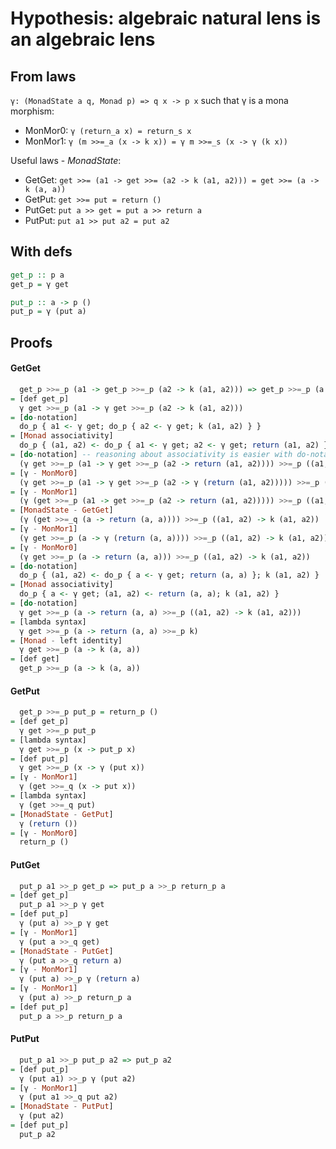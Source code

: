 # Hypothesis: algebraic natural lens is an algebraic lens

## From laws

`γ: (MonadState a q, Monad p) => q x -> p x` such that γ is a mona morphism:
* MonMor0: `γ (return_a x) = return_s x`
* MonMor1: `γ (m >>=_a (x -> k x)) = γ m >>=_s (x -> γ (k x))`

Useful laws - *MonadState*:
* GetGet: `get >>= (a1 -> get >>= (a2 -> k (a1, a2))) = get >>= (a -> k (a, a))`
* GetPut: `get >>= put = return ()`
* PutGet: `put a >> get = put a >> return a`
* PutPut: `put a1 >> put a2 = put a2`

## With defs

```haskell
get_p :: p a
get_p = γ get

put_p :: a -> p ()
put_p = γ (put a)
```

## Proofs

#### GetGet

```haskell
  get_p >>=_p (a1 -> get_p >>=_p (a2 -> k (a1, a2))) => get_p >>=_p (a -> k (a, a))
= [def get_p]
  γ get >>=_p (a1 -> γ get >>=_p (a2 -> k (a1, a2)))
= [do-notation]
  do_p { a1 <- γ get; do_p { a2 <- γ get; k (a1, a2) } }
= [Monad associativity]
  do_p { (a1, a2) <- do_p { a1 <- γ get; a2 <- γ get; return (a1, a2) } k (a1, a2) }
= [do-notation] -- reasoning about associativity is easier with do-notation
  (γ get >>=_p (a1 -> γ get >>=_p (a2 -> return (a1, a2)))) >>=_p ((a1, a2) -> k (a1, a2))
= [γ - MonMor0]
  (γ get >>=_p (a1 -> γ get >>=_p (a2 -> γ (return (a1, a2))))) >>=_p ((a1, a2) -> k (a1, a2))
= [γ - MonMor1]
  (γ (get >>=_p (a1 -> get >>=_p (a2 -> return (a1, a2))))) >>=_p ((a1, a2) -> k (a1, a2))
= [MonadState - GetGet]
  (γ (get >>=_q (a -> return (a, a)))) >>=_p ((a1, a2) -> k (a1, a2))
= [γ - MonMor1]
  (γ get >>=_p (a -> γ (return (a, a)))) >>=_p ((a1, a2) -> k (a1, a2))
= [γ - MonMor0]
  (γ get >>=_p (a -> return (a, a))) >>=_p ((a1, a2) -> k (a1, a2))
= [do-notation]
  do_p { (a1, a2) <- do_p { a <- γ get; return (a, a) }; k (a1, a2) }
= [Monad associativity]
  do_p { a <- γ get; (a1, a2) <- return (a, a); k (a1, a2) }
= [do-notation]
  γ get >>=_p (a -> return (a, a) >>=_p ((a1, a2) -> k (a1, a2)))
= [lambda syntax]
  γ get >>=_p (a -> return (a, a) >>=_p k)
= [Monad - left identity]
  γ get >>=_p (a -> k (a, a))
= [def get]
  get_p >>=_p (a -> k (a, a))
```

#### GetPut

```haskell
  get_p >>=_p put_p = return_p ()
= [def get_p]
  γ get >>=_p put_p
= [lambda syntax]
  γ get >>=_p (x -> put_p x)
= [def put_p]
  γ get >>=_p (x -> γ (put x))
= [γ - MonMor1]
  γ (get >>=_q (x -> put x))
= [lambda syntax]
  γ (get >>=_q put)
= [MonadState - GetPut]
  γ (return ())
= [γ - MonMor0]
  return_p ()
```

#### PutGet

```haskell
  put_p a1 >>_p get_p => put_p a >>_p return_p a
= [def get_p]
  put_p a1 >>_p γ get
= [def put_p]
  γ (put a) >>_p γ get
= [γ - MonMor1]
  γ (put a >>_q get)
= [MonadState - PutGet]
  γ (put a >>_q return a)
= [γ - MonMor1]
  γ (put a) >>_p γ (return a)
= [γ - MonMor1]
  γ (put a) >>_p return_p a
= [def put_p]
  put_p a >>_p return_p a
```

#### PutPut

```haskell
  put_p a1 >>_p put_p a2 => put_p a2
= [def put_p]
  γ (put a1) >>_p γ (put a2)
= [γ - MonMor1]
  γ (put a1 >>_q put a2)
= [MonadState - PutPut]
  γ (put a2)
= [def put_p]
  put_p a2
```
